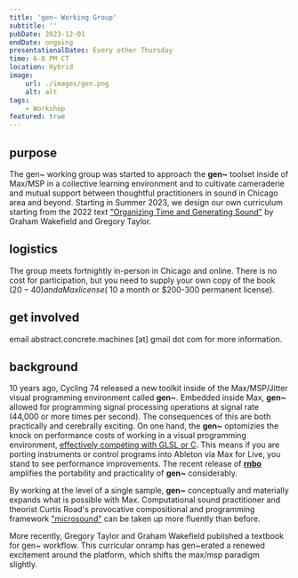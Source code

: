 ```yaml
---
title: 'gen~ Working Group'
subtitle: ''
pubDate: 2023-12-01
endDate: ongoing
presentationalDates: Every other Thursday
time: 6-8 PM CT
location: Hybrid
image:
    url: ./images/gen.png
    alt: alt
tags:
    - Workshop
featured: true
---
```


## purpose

The gen~ working group was started to approach the **gen~** toolset inside of Max/MSP in a collective learning environment and to cultivate cameraderie and mutual support between thoughtful practitioners in sound in Chicago area and beyond. Starting in Summer 2023, we design our own curriculum starting from the 2022 text ["Organizing Time and Generating Sound"](https://cycling74.com/books/go) by Graham Wakefield and Gregory Taylor.

## logistics

The group meets fortnightly in-person in Chicago and online. There is no cost for participation, but you need to supply your own copy of the book ($20-40) and a Max license (~$10 a month or $200-300 permanent license).

## get involved

email abstract.concrete.machines [at] gmail dot com for more information.

## background

10 years ago, Cycling 74 released a new toolkit inside of the Max/MSP/Jitter visual programming environment called **gen~**. Embedded inside Max, **gen~** allowed for programming signal processing operations at signal rate (44,000 or more times per second). The consequences of this are both practically and cerebrally exciting. On one hand, the **gen~** optomizies the knock on performance costs of working in a visual programming environment, [effectively competing with GLSL or C](https://docs.cycling74.com/max8/vignettes/gen_overview). This means if you are porting instruments or control programs into Ableton via Max for Live, you stand to see performance improvements. The recent release of [**rnbo**](https://rnbo.cycling74.com/) amplifies the portability and practicality of **gen~** considerably.

By working at the level of a single sample, **gen~** conceptually and materially expands what is possible with Max. Computational sound practitioner and theorist Curtis Road's provocative compositional and programming framework ["microsound"](ttps://monoskop.org/images/d/d1/Roads_Curtis_Microsound.pdf) can be taken up more fluently than before.

More recently, Gregory Taylor and Graham Wakefield published a textbook for gen~ workflow. This curricular onramp has gen~erated a renewed excitement around the platform, which shifts the max/msp paradigm slightly.
